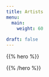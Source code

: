 ```yaml
---
title: Artists
menu:
  main:
    weight: 60
  
draft: false      
---
```


{{% hero %}}
<!-- TODO: filter and search -->
{{% /hero %}}
